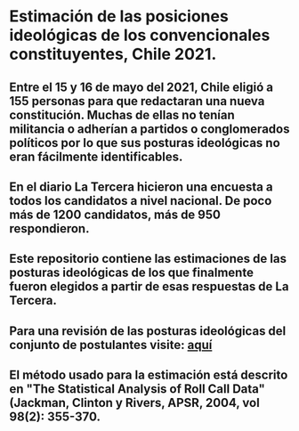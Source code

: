 # Estimación de las posiciones ideológicas de los convencionales constituyentes, Chile 2021.
## Entre el 15 y 16 de mayo del 2021, Chile eligió a 155 personas para que redactaran una nueva constitución. Muchas de ellas no tenían militancia o adherían a partidos o conglomerados políticos por lo que sus posturas ideológicas no eran fácilmente identificables.
## En el diario La Tercera hicieron una encuesta a todos los candidatos a nivel nacional. De poco más de 1200 candidatos, más de 950 respondieron.
## Este repositorio contiene las estimaciones de las posturas ideológicas de los que finalmente fueron elegidos a partir de esas respuestas de La Tercera. 
## Para una revisión de las posturas ideológicas del conjunto de postulantes visite: [aquí](https://www.linkedin.com/pulse/estimaci%25C3%25B3n-de-las-posiciones-ideol%25C3%25B3gicas-en-cada-uno-los-fabrega)

## El método usado para la estimación está descrito en "The Statistical Analysis of Roll Call Data" (Jackman, Clinton y Rivers, APSR, 2004, vol 98(2): 355-370. 
